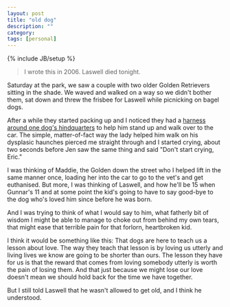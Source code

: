 ```yaml
---
layout: post
title: "old dog"
description: ""
category: 
tags: [personal]
---
```

{% include JB/setup %}

<blockquote> I wrote this in 2006. Laswell died tonight. </blockquote>

<p>
   Saturday at the park, we saw a couple with two older Golden Retrievers 
   sitting in the shade. We waved and walked on a way so we didn't bother them, 
   sat down and threw the frisbee for Laswell while picnicking on bagel dogs. 
</p>
<p>
   After a while they started packing up and I noticed they had a 
   <a href="http://www.seniorpetproducts.com/bottomsupleash1.html">harness around one dog's hindquarters</a>
   to help him stand up and walk over to the car.  The simple, matter-of-fact
   way the lady helped him walk on his dysplasic haunches pierced me straight through
   and I started crying, about two seconds before Jen saw the same thing and
   said "Don't start crying, Eric." 
</p>

<!--more-->

<p>
    I was thinking of Maddie, the Golden down the street who I helped lift in the
    same manner once, loading her into the car to go to the vet's and get euthanised. 
    But more, I was thinking of Laswell, and how he'll be 15 when Gunnar's 11 and 
    at some point the kid's going to have to say good-bye to the dog who's loved
    him since before he was born.
</p>
<p>
    And I was trying to think of what I would say to him, what fatherly bit of wisdom
    I might be able to manage to choke out from behind my own tears, that might ease
    that terrible pain for that forlorn, heartbroken kid. 
</p>

<p>

 I think it would be something like this: That dogs are here to teach
 us a lesson about love. The way they teach that lesson is by loving
 us utterly and living lives we know are going to be shorter than
 ours. The lesson they have for us is that the reward that comes from 
 loving somebody utterly is worth the pain of losing them. And that
 just because we might lose our love doesn't mean we should hold back
 for the time we have together.

</p>
<p>
    But I still told Laswell that he wasn't allowed to get old, and I think he understood.
</p>
